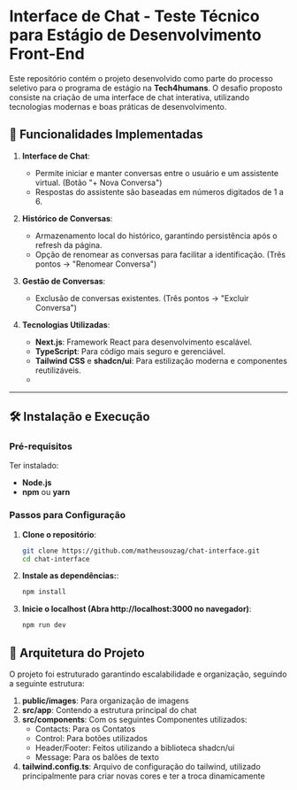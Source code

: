 # Interface de Chat - Teste Técnico para Estágio de Desenvolvimento Front-End

Este repositório contém o projeto desenvolvido como parte do processo seletivo para o programa de estágio na **Tech4humans**. O desafio proposto consiste na criação de uma interface de chat interativa, utilizando tecnologias modernas e boas práticas de desenvolvimento.

## 🚀 Funcionalidades Implementadas

1. **Interface de Chat**:
   - Permite iniciar e manter conversas entre o usuário e um assistente virtual. (Botão "+ Nova Conversa")
   - Respostas do assistente são baseadas em números digitados de 1 a 6.

2. **Histórico de Conversas**:
   - Armazenamento local do histórico, garantindo persistência após o refresh da página.
   - Opção de renomear as conversas para facilitar a identificação. (Três pontos -> "Renomear Conversa")

3. **Gestão de Conversas**:
   - Exclusão de conversas existentes. (Três pontos -> "Excluir Conversa")

4. **Tecnologias Utilizadas**:
   - **Next.js**: Framework React para desenvolvimento escalável.
   - **TypeScript**: Para código mais seguro e gerenciável.
   - **Tailwind CSS** e **shadcn/ui**: Para estilização moderna e componentes reutilizáveis.
   - 
---

## 🛠️ Instalação e Execução

### Pré-requisitos
Ter instalado:
- **Node.js**
- **npm** ou **yarn**

### Passos para Configuração
1. **Clone o repositório**:
   ```bash
   git clone https://github.com/matheusouzag/chat-interface.git
   cd chat-interface

2. **Instale as dependências:**:
   ```bash
   npm install

3. **Inicie o localhost (Abra http://localhost:3000 no navegador)**:
   ```bash
   npm run dev

## 🧱 Arquitetura do Projeto

O projeto foi estruturado garantindo escalabilidade e organização, seguindo a seguinte estrutura:

1. **public/images**: Para organização de imagens
2. **src/app**: Contendo a estrutura principal do chat
3. **src/components**: Com os seguintes Componentes utilizados:
   - Contacts: Para os Contatos
   - Control: Para botões utilizados
   - Header/Footer: Feitos utilizando a biblioteca shadcn/ui
   - Message: Para os balões de texto
4. **tailwind.config.ts**: Arquivo de configuração do tailwind, utilizado principalmente para criar novas cores e ter a troca dinamicamente


